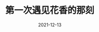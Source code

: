 ---
layout: movie-review
title: 第一次遇见花香的那刻
description: >
  不催眠的女同性恋剧集，支技。
category: 剧集
img: assets/img/movie/2021/第一次遇见花香的那刻.webp
star: 4
date: 2021-12-13
---